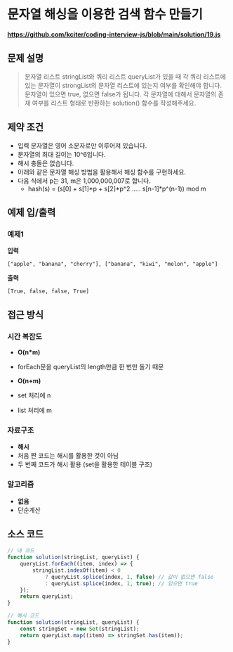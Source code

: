 # 문자열 해싱을 이용한 검색 함수 만들기

**https://github.com/kciter/coding-interview-js/blob/main/solution/19.js**

## 문제 설명

> 문자열 리스트 stringList와 쿼리 리스트 queryList가 있을 때 각 쿼리 리스트에 있는 문자열이 strongList의 문자열 리스트에 있는지 여부를 확인해야 합니다.
> 문자열이 있으면 true, 없으면 false가 됩니다. 각 문자열에 대해서 문자열의 존재 여부를 리스트 형태로 반환하는 solution() 함수를 작성해주세요.

## 제약 조건

-   입력 문자열은 영어 소문자로만 이루어져 있습니다.
-   문자열의 최대 길이는 10^6입니다.
-   해시 충돌은 없습니다.
-   아래와 같은 문자열 해싱 방법을 활용해서 해싱 함수를 구현하세요.
-   다음 식에서 p는 31, m은 1,000,000,007로 합니다.
    -   hash(s) = (s[0] + s[1]*p + s[2]*p^2 ..... s[n-1]\*p^(n-1)) mod m

## 예제 입/출력

### 예제1

**입력**

```
["apple", "banana", "cherry"], ["banana", "kiwi", "melon", "apple"]
```

**출력**

```
[True, false, false, True]
```

## 접근 방식

### 시간 복잡도

-   **O(n\*m)**
-   forEach문을 queryList의 length만큼 한 번만 돌기 때문

-   **O(n+m)**
-   set 처리에 n
-   list 처리에 m

### 자료구조

-   **해시**
-   처음 짠 코드는 해시를 활용한 것이 아님
-   두 번째 코드가 해시 활용 (set을 활용한 테이블 구조)

### 알고리즘

-   **없음**
-   단순계산

## 소스 코드

```javascript
// 내 코드
function solution(stringList, queryList) {
    queryList.forEach((item, index) => {
        stringList.indexOf(item) < 0
            ? queryList.splice(index, 1, false) // 값이 없으면 false
            : queryList.splice(index, 1, true); // 있으면 true
    });
    return queryList;
}

// 해시 코드
function solution(stringList, queryList) {
    const stringSet = new Set(stringList);
    return queryList.map((item) => stringSet.has(item));
}
```
